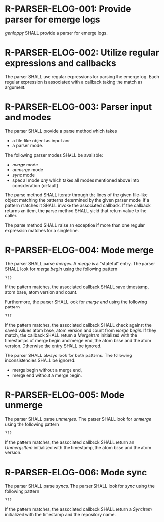 # R-PARSER-ELOG-001: Provide parser for emerge logs #
*genloppy* SHALL provide a parser for emerge logs.

# R-PARSER-ELOG-002: Utilize regular expressions and callbacks #
The parser SHALL use regular expressions for parsing the emerge log. Each regular expression is associated with a callback taking the match as argument.

# R-PARSER-ELOG-003: Parser input and modes #
The parser SHALL provide a parse method which takes
-   a file-like object as input and
-   a parser mode.

The following parser modes SHALL be available:
-   *merge* mode
-   *unmerge* mode
-   *sync* mode
-   special mode *any* which takes all modes mentioned above into consideration (default)

The parse method SHALL iterate through the lines of the given file-like object matching the patterns determined by the given parser mode. If a pattern matches it SHALL invoke the associated callback. If the callback returns an item, the parse method SHALL yield that return value to the caller.

The parse method SHALL raise an exception if more than one regular expression matches for a single line.

# R-PARSER-ELOG-004: Mode merge #
The parser SHALL parse *merges*. A *merge* is a "stateful" entry.
The parser SHALL look for *merge begin* using the following pattern
```
???
```
If the pattern matches, the associated callback SHALL save timestamp, atom base, atom version and count.

Furthermore, the parser SHALL look for *merge end* using the following pattern
```
???
```
If the pattern matches, the associated callback SHALL check against the saved values atom base, atom version and count from *merge begin*. If they match, the callback SHALL return a *MergeItem* initialized with the timestamps of merge begin and merge end, the atom base and the atom version. Otherwise the entry SHALL be ignored.

The parser SHALL always look for both patterns. The following inconsistencies SHALL be ignored:
-   merge begin without a merge end,
-   merge end without a merge begin.

# R-PARSER-ELOG-005: Mode unmerge #
The parser SHALL parse *unmerges*. The parser SHALL look for *unmerge* using the following pattern
```
???
```
If the pattern matches, the associated callback SHALL return an *UnmergeItem* initialized with the timestamp, the atom base and the atom version.

# R-PARSER-ELOG-006: Mode sync #
The parser SHALL parse *syncs*. The parser SHALL look for *sync* using the following pattern
```
???
```
If the pattern matches, the associated callback SHALL return a *SyncItem* initialized with the timestamp and the repository name.

